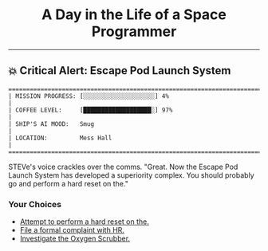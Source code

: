 <h1 align="center">A Day in the Life of a Space Programmer</h1>

---

<h2 id="node-42">💥 Critical Alert: Escape Pod Launch System</h2>

```
========================================================================
| MISSION PROGRESS: [░░░░░░░░░░░░░░░░░░░░] 4%                                  |
| COFFEE LEVEL:     [███████████████████░] 97%                                 |
| SHIP'S AI MOOD:   Smug                                                       |
| LOCATION:         Mess Hall                                                  |
========================================================================
```

STEVe's voice crackles over the comms. "Great. Now the Escape Pod Launch System has developed a superiority complex. You should probably go and perform a hard reset on the."



### Your Choices

*   [Attempt to perform a hard reset on the.](./README-0047.md)
*   [File a formal complaint with HR.](./README-0050.md)
*   [Investigate the Oxygen Scrubber.](./README-0045.md)
